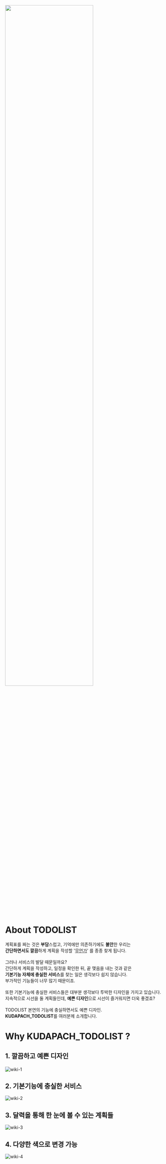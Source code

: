 <img src="https://user-images.githubusercontent.com/72306693/106602180-fcc66d00-659f-11eb-9cd1-44c0f3d9c5cc.png" width=75%>

# About TODOLIST
계획표를 짜는 것은 **부담**스럽고, 기억에만 의존하기에도 **불안**한 우리는 <br>
**간단하면서도 깔끔**하게 계획을 작성할 '<u>무언가</u>' 를 종종 찾게 됩니다. <br>
<br>
그러나 서비스의 발달 때문일까요? <br>
간단하게 계획을 작성하고, 일정을 확인한 뒤, 끝 맺음을 내는 것과 같은 <br>
**기본기능 자체에 충실한 서비스**를 찾는 일은 생각보다 쉽지 않습니다. <br>
부가적인 기능들이 너무 많기 때문이죠. <br>
<br>
또한 기본기능에 충실한 서비스들은 대부분 생각보다 투박한 디자인을 가지고 있습니다. <br>
지속적으로 시선을 둘 계획들인데, **예쁜 디자인**으로 시선이 즐거워지면 더욱 좋겠죠? <br>
<br>
TODOLIST 본연의 기능에 충실하면서도 예쁜 디자인. <br>
**KUDAPACH_TODOLIST**를 여러분께 소개합니다.

# Why KUDAPACH_TODOLIST ?

## 1. 깔끔하고 예쁜 디자인</p>
![wiki-1](https://user-images.githubusercontent.com/70982342/107903327-4f365f00-6f8c-11eb-9cc1-de3d64d5b633.png)

## 2. 기본기능에 충실한 서비스
![wiki-2](https://user-images.githubusercontent.com/70982342/107903324-4d6c9b80-6f8c-11eb-983e-179929af5b9f.png)

## 3. 달력을 통해 한 눈에 볼 수 있는 계획들
![wiki-3](https://user-images.githubusercontent.com/70982342/107903319-4a71ab00-6f8c-11eb-8042-0ca85811e93c.png)

## 4. 다양한 색으로 변경 가능
![wiki-4](https://user-images.githubusercontent.com/70982342/107903322-4ba2d800-6f8c-11eb-8f92-2168b081e2b2.png)
